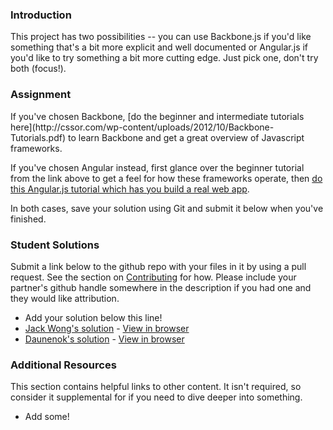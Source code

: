 ### Introduction
This project has two possibilities -- you can use Backbone.js if you'd like something that's a bit more explicit and well documented or Angular.js if you'd like to try something a bit more cutting edge.  Just pick one, don't try both (focus!).

### Assignment

<div class="lesson-content__panel" markdown="1">
If you've chosen Backbone, [do the beginner and intermediate tutorials here](http://cssor.com/wp-content/uploads/2012/10/Backbone-Tutorials.pdf) to learn Backbone and get a great overview of Javascript frameworks.

If you've chosen Angular instead, first glance over the beginner tutorial from the link above to get a feel for how these frameworks operate, then [do this Angular.js tutorial which has you build a real web app](http://docs.angularjs.org/tutorial).

In both cases, save your solution using Git and submit it below when you've finished.
</div>

### Student Solutions
Submit a link below to the github repo with your files in it by using a pull request.  See the section on [Contributing](http://github.com/TheOdinProject/curriculum/blob/master/contributing.md) for how.  Please include your partner's github handle somewhere in the description if you had one and they would like attribution.

* Add your solution below this line!
* [Jack Wong's solution](https://github.com/iamjackslayer/backbone-twitter-scroll) - [View in browser](https://nameless-spire-43337.herokuapp.com/)
* [Daunenok's solution](https://github.com/daunenok/phones-app) - [View in browser](https://daunenok.github.io/phones-app/)


### Additional Resources
This section contains helpful links to other content. It isn't required, so consider it supplemental for if you need to dive deeper into something.

* Add some!
